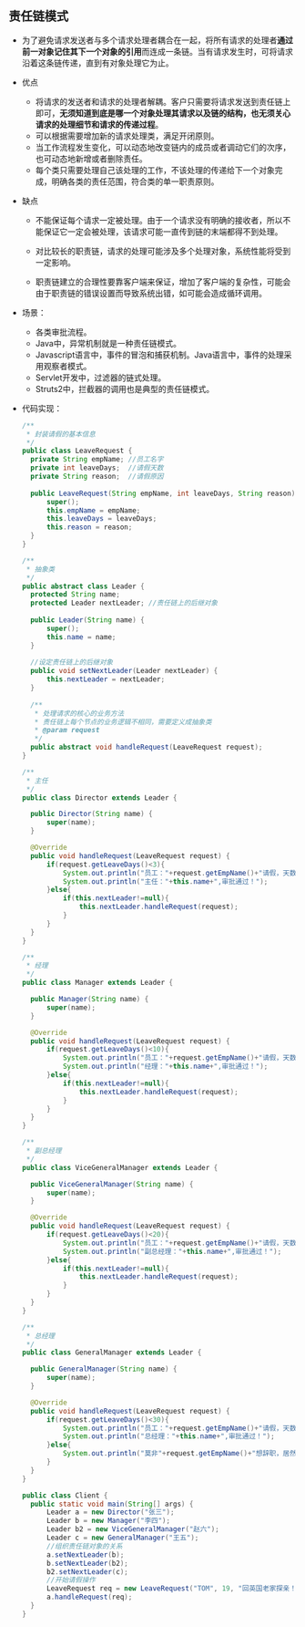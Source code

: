 ## 责任链模式
- 为了避免请求发送者与多个请求处理者耦合在一起，将所有请求的处理者**通过前一对象记住其下一个对象的引用**而连成一条链。当有请求发生时，可将请求沿着这条链传递，直到有对象处理它为止。

- 优点

  - 将请求的发送者和请求的处理者解耦。客户只需要将请求发送到责任链上即可，**无须知道到底是哪一个对象处理其请求以及链的结构，也无须关心请求的处理细节和请求的传递过程**。
  - 可以根据需要增加新的请求处理类，满足开闭原则。
  - 当工作流程发生变化，可以动态地改变链内的成员或者调动它们的次序，也可动态地新增或者删除责任。
  - 每个类只需要处理自己该处理的工作，不该处理的传递给下一个对象完成，明确各类的责任范围，符合类的单一职责原则。

- 缺点

  - 不能保证每个请求一定被处理。由于一个请求没有明确的接收者，所以不能保证它一定会被处理，该请求可能一直传到链的末端都得不到处理。

  - 对比较长的职责链，请求的处理可能涉及多个处理对象，系统性能将受到一定影响。

  - 职责链建立的合理性要靠客户端来保证，增加了客户端的复杂性，可能会由于职责链的错误设置而导致系统出错，如可能会造成循环调用。

- 场景：
  - 各类审批流程。
  - Java中，异常机制就是一种责任链模式。
  - Javascript语言中，事件的冒泡和捕获机制。Java语言中，事件的处理采用观察者模式。
  - Servlet开发中，过滤器的链式处理。
  - Struts2中，拦截器的调用也是典型的责任链模式。

- 代码实现：

  ```java
  /**
   * 封装请假的基本信息
   */
  public class LeaveRequest {
  	private String empName;	//员工名字
  	private int leaveDays;	//请假天数
  	private String reason;	//请假原因
  	
  	public LeaveRequest(String empName, int leaveDays, String reason) {
  		super();
  		this.empName = empName;
  		this.leaveDays = leaveDays;
  		this.reason = reason;
  	}
  }
  
  /**
   * 抽象类
   */
  public abstract class Leader {
  	protected String name;
  	protected Leader nextLeader; //责任链上的后继对象
  	
  	public Leader(String name) {
  		super();
  		this.name = name;
  	}
  	
  	//设定责任链上的后继对象
  	public void setNextLeader(Leader nextLeader) {
  		this.nextLeader = nextLeader;
  	}
  	
  	/**
  	 * 处理请求的核心的业务方法
  	 * 责任链上每个节点的业务逻辑不相同，需要定义成抽象类
  	 * @param request
  	 */
  	public abstract void handleRequest(LeaveRequest request);
  }
  
  /**
   * 主任
   */
  public class Director extends Leader {
  
  	public Director(String name) {
  		super(name);
  	}
  
  	@Override
  	public void handleRequest(LeaveRequest request) {
  		if(request.getLeaveDays()<3){
  			System.out.println("员工："+request.getEmpName()+"请假，天数："+request.getLeaveDays()+",理由："+request.getReason());
  			System.out.println("主任："+this.name+",审批通过！");
  		}else{
  			if(this.nextLeader!=null){
  				this.nextLeader.handleRequest(request);
  			}
  		}
  	}
  }
  
  /**
   * 经理
   */
  public class Manager extends Leader {
  
  	public Manager(String name) {
  		super(name);
  	}
  
  	@Override
  	public void handleRequest(LeaveRequest request) {
  		if(request.getLeaveDays()<10){
  			System.out.println("员工："+request.getEmpName()+"请假，天数："+request.getLeaveDays()+",理由："+request.getReason());
  			System.out.println("经理："+this.name+",审批通过！");
  		}else{
  			if(this.nextLeader!=null){
  				this.nextLeader.handleRequest(request);
  			}
  		}
  	}
  }
  
  /**
   * 副总经理
   */
  public class ViceGeneralManager extends Leader {
  
  	public ViceGeneralManager(String name) {
  		super(name);
  	}
  
  	@Override
  	public void handleRequest(LeaveRequest request) {
  		if(request.getLeaveDays()<20){
  			System.out.println("员工："+request.getEmpName()+"请假，天数："+request.getLeaveDays()+",理由："+request.getReason());
  			System.out.println("副总经理："+this.name+",审批通过！");
  		}else{
  			if(this.nextLeader!=null){
  				this.nextLeader.handleRequest(request);
  			}
  		}
  	}
  }
  
  /**
   * 总经理
   */
  public class GeneralManager extends Leader {
  
  	public GeneralManager(String name) {
  		super(name);
  	}
  
  	@Override
  	public void handleRequest(LeaveRequest request) {
  		if(request.getLeaveDays()<30){
  			System.out.println("员工："+request.getEmpName()+"请假，天数："+request.getLeaveDays()+",理由："+request.getReason());
  			System.out.println("总经理："+this.name+",审批通过！");
  		}else{
  			System.out.println("莫非"+request.getEmpName()+"想辞职，居然请假"+request.getLeaveDays()+"天！");
  		}
  	}
  }
  
  public class Client {
  	public static void main(String[] args) {
  		Leader a = new Director("张三");
  		Leader b = new Manager("李四");
  		Leader b2 = new ViceGeneralManager("赵六");
  		Leader c = new GeneralManager("王五");
  		//组织责任链对象的关系
  		a.setNextLeader(b);
  		b.setNextLeader(b2);
  		b2.setNextLeader(c);
  		//开始请假操作
  		LeaveRequest req = new LeaveRequest("TOM", 19, "回英国老家探亲！");
  		a.handleRequest(req);
  	}
  }
  ```